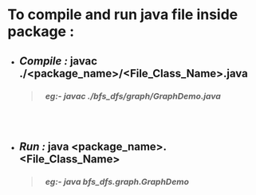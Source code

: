# To compile and run java file inside package :

- ## _Compile :_ **javac ./<package_name>/<File_Class_Name>.java**
  > ### &ensp; _eg:- javac ./bfs_dfs/graph/GraphDemo.java_

<br/>
<br/>

- ## _Run :_ **java <package_name>.<File_Class_Name>**
  > ### &ensp; _eg:- java bfs_dfs.graph.GraphDemo_
